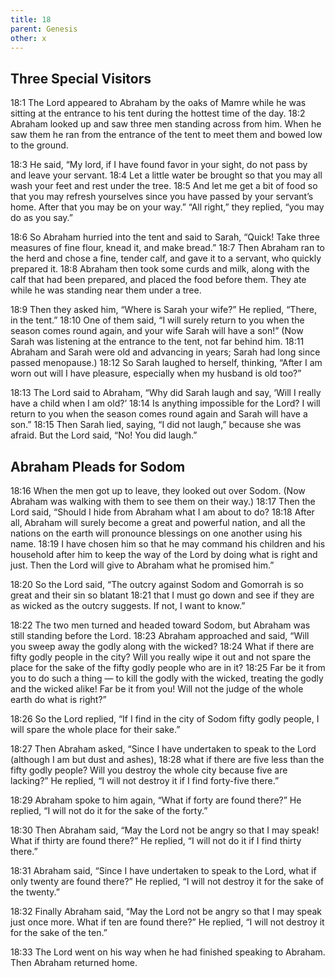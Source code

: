 ```yaml
---
title: 18
parent: Genesis
other: x
---
```


## Three Special Visitors

<a name="18:1">18:1</a> The Lord appeared to Abraham by the oaks of Mamre while he was sitting at the entrance to his tent during the hottest time of the day. <a name="18:2">18:2</a> Abraham looked up and saw three men standing across from him. When he saw them he ran from the entrance of the tent to meet them and bowed low to the ground.

<a name="18:3">18:3</a> He said, “My lord, if I have found favor in your sight, do not pass by and leave your servant. <a name="18:4">18:4</a> Let a little water be brought so that you may all wash your feet and rest under the tree. <a name="18:5">18:5</a> And let me get a bit of food so that you may refresh yourselves since you have passed by your servant’s home. After that you may be on your way.” “All right,” they replied, “you may do as you say.”

<a name="18:6">18:6</a> So Abraham hurried into the tent and said to Sarah, “Quick! Take three measures of fine flour, knead it, and make bread.” <a name="18:7">18:7</a> Then Abraham ran to the herd and chose a fine, tender calf, and gave it to a servant, who quickly prepared it. <a name="18:8">18:8</a> Abraham then took some curds and milk, along with the calf that had been prepared, and placed the food before them. They ate while he was standing near them under a tree.

<a name="18:9">18:9</a> Then they asked him, “Where is Sarah your wife?” He replied, “There, in the tent.” <a name="18:10">18:10</a> One of them said, “I will surely return to you when the season comes round again, and your wife Sarah will have a son!” (Now Sarah was listening at the entrance to the tent, not far behind him. <a name="18:11">18:11</a> Abraham and Sarah were old and advancing in years; Sarah had long since passed menopause.) <a name="18:12">18:12</a> So Sarah laughed to herself, thinking, “After I am worn out will I have pleasure, especially when my husband is old too?”

<a name="18:13">18:13</a> The Lord said to Abraham, “Why did Sarah laugh and say, ‘Will I really have a child when I am old?’ <a name="18:14">18:14</a> Is anything impossible for the Lord? I will return to you when the season comes round again and Sarah will have a son.” <a name="18:15">18:15</a> Then Sarah lied, saying, “I did not laugh,” because she was afraid. But the Lord said, “No! You did laugh.”

## Abraham Pleads for Sodom

<a name="18:16">18:16</a> When the men got up to leave, they looked out over Sodom. (Now Abraham was walking with them to see them on their way.) <a name="18:17">18:17</a> Then the Lord said, “Should I hide from Abraham what I am about to do? <a name="18:18">18:18</a> After all, Abraham will surely become a great and powerful nation, and all the nations on the earth will pronounce blessings on one another using his name. <a name="18:19">18:19</a> I have chosen him so that he may command his children and his household after him to keep the way of the Lord by doing what is right and just. Then the Lord will give to Abraham what he promised him.”

<a name="18:20">18:20</a> So the Lord said, “The outcry against Sodom and Gomorrah is so great and their sin so blatant <a name="18:21">18:21</a> that I must go down and see if they are as wicked as the outcry suggests. If not, I want to know.”

<a name="18:22">18:22</a> The two men turned and headed toward Sodom, but Abraham was still standing before the Lord. <a name="18:23">18:23</a> Abraham approached and said, “Will you sweep away the godly along with the wicked? <a name="18:24">18:24</a> What if there are fifty godly people in the city? Will you really wipe it out and not spare the place for the sake of the fifty godly people who are in it? <a name="18:25">18:25</a> Far be it from you to do such a thing — to kill the godly with the wicked, treating the godly and the wicked alike! Far be it from you! Will not the judge of the whole earth do what is right?”

<a name="18:26">18:26</a> So the Lord replied, “If I find in the city of Sodom fifty godly people, I will spare the whole place for their sake.”

<a name="18:27">18:27</a> Then Abraham asked, “Since I have undertaken to speak to the Lord (although I am but dust and ashes), <a name="18:28">18:28</a> what if there are five less than the fifty godly people? Will you destroy the whole city because five are lacking?” He replied, “I will not destroy it if I find forty-five there.”

<a name="18:29">18:29</a> Abraham spoke to him again, “What if forty are found there?” He replied, “I will not do it for the sake of the forty.”

<a name="18:30">18:30</a> Then Abraham said, “May the Lord not be angry so that I may speak! What if thirty are found there?” He replied, “I will not do it if I find thirty there.”

<a name="18:31">18:31</a> Abraham said, “Since I have undertaken to speak to the Lord, what if only twenty are found there?” He replied, “I will not destroy it for the sake of the twenty.”

<a name="18:32">18:32</a> Finally Abraham said, “May the Lord not be angry so that I may speak just once more. What if ten are found there?” He replied, “I will not destroy it for the sake of the ten.”

<a name="18:33">18:33</a> The Lord went on his way when he had finished speaking to Abraham. Then Abraham returned home.
